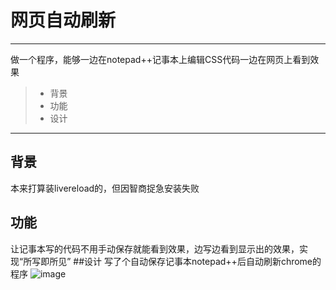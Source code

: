 # 网页自动刷新
------

做一个程序，能够一边在notepad++记事本上编辑CSS代码一边在网页上看到效果
> * 背景
> * 功能
> * 设计

------

## 背景
本来打算装livereload的，但因智商捉急安装失败
## 功能
让记事本写的代码不用手动保存就能看到效果，边写边看到显示出的效果，实现“所写即所见”
##设计
写了个自动保存记事本notepad++后自动刷新chrome的程序
![image](https://github.com/luguanxing/LGX-Projects/blob/master/07-%E7%BD%91%E9%A1%B5%E8%87%AA%E5%8A%A8%E5%88%B7%E6%96%B0%E5%99%A8/refresher.gif)<br>

